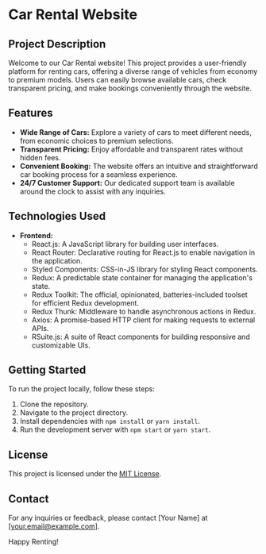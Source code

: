# Car Rental Website

## Project Description

Welcome to our Car Rental website! This project provides a user-friendly platform for renting cars, offering a diverse range of vehicles from economy to premium models. Users can easily browse available cars, check transparent pricing, and make bookings conveniently through the website.

## Features

- **Wide Range of Cars:** Explore a variety of cars to meet different needs, from economic choices to premium selections.
- **Transparent Pricing:** Enjoy affordable and transparent rates without hidden fees.
- **Convenient Booking:** The website offers an intuitive and straightforward car booking process for a seamless experience.
- **24/7 Customer Support:** Our dedicated support team is available around the clock to assist with any inquiries.

## Technologies Used

- **Frontend:**
  - React.js: A JavaScript library for building user interfaces.
  - React Router: Declarative routing for React.js to enable navigation in the application.
  - Styled Components: CSS-in-JS library for styling React components.
  - Redux: A predictable state container for managing the application's state.
  - Redux Toolkit: The official, opinionated, batteries-included toolset for efficient Redux development.
  - Redux Thunk: Middleware to handle asynchronous actions in Redux.
  - Axios: A promise-based HTTP client for making requests to external APIs.
  - RSuite.js: A suite of React components for building responsive and customizable UIs.




## Getting Started

To run the project locally, follow these steps:

1. Clone the repository.
2. Navigate to the project directory.
3. Install dependencies with `npm install` or `yarn install`.
4. Run the development server with `npm start` or `yarn start`.



## License

This project is licensed under the [MIT License](LICENSE).

## Contact

For any inquiries or feedback, please contact [Your Name] at [your.email@example.com].

Happy Renting!
